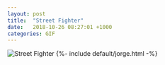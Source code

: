 ```yaml
---
layout: post
title:  "Street Fighter"
date:   2018-10-26 08:27:01 +1000
categories: GIF
---
```


![Street Fighter](/assets/images/gifs/street-fighter.gif "Street Fighter")
{%- include default/jorge.html -%}